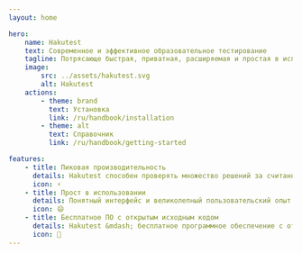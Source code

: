 ```yaml
---
layout: home

hero:
    name: Hakutest
    text: Современное и эффективное образовательное тестирование
    tagline: Потрясающе быстрая, приватная, расширяемая и простая в использовании платформа для образовательного тестирования.
    image:
        src: ../assets/hakutest.svg
        alt: Hakutest
    actions:
        - theme: brand
          text: Установка
          link: /ru/handbook/installation
        - theme: alt
          text: Справочник
          link: /ru/handbook/getting-started

features:
    - title: Пиковая производительность
      details: Hakutest способен проверять множество решений за считанные миллисекунды и даже микросекунды!
      icon: ⚡
    - title: Прост в использовании
      details: Понятный интерфейс и великолепный пользовательский опыт. Лучшая доступность. Легко интегрируется в вашу инфраструктуру.
      icon: 😄
    - title: Бесплатное ПО с открытым исходным кодом
      details: Hakutest &mdash; бесплатное программное обеспечение с открытым исходным кодом. Ваш, навсегда!
      icon: 💛
---
```

